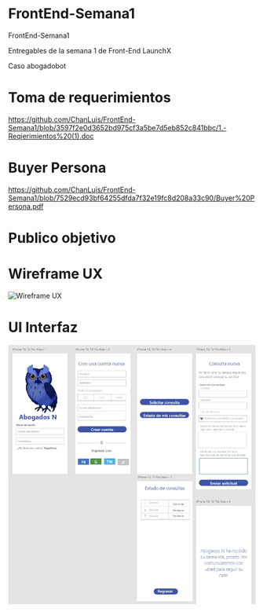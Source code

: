 # FrontEnd-Semana1
FrontEnd-Semana1

Entregables de la semana 1 de Front-End LaunchX

Caso abogadobot

# Toma de requerimientos

https://github.com/ChanLuis/FrontEnd-Semana1/blob/3597f2e0d3652bd975cf3a5be7d5eb852c841bbc/1.-Reqierimientos%20(1).doc

# Buyer Persona

https://github.com/ChanLuis/FrontEnd-Semana1/blob/7529ecd93bf64255dfda7f32e19fc8d208a33c90/Buyer%20Persona.pdf

# Publico objetivo

# Wireframe UX


![Wireframe UX](https://user-images.githubusercontent.com/99062113/156676834-8925db8b-c0a1-43f9-82ca-a60b3ae83a34.jpg)

# UI Interfaz

![UUI](https://github.com/ChanLuis/FrontEnd-Semana1/blob/11cf9be57d75280fb04ccebb7a7e5ba62fb22060/UI%20.jpg)
